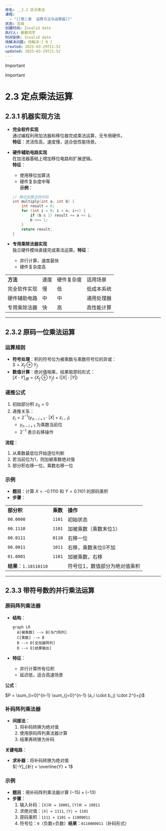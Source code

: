 ```yaml
---
命名: __2.3 定点乘法
课程:
  - "[[第二章  运算方法与运算器]]"
状态: 完成
创建时间: Invalid date
执行人: 蔡蔡鸿宇
时间安排: Invalid date
待解决问题: 待解决:[ 0 ]
created: 2025-03-29T21:52
updated: 2025-03-29T21:52
---
```

> [!important]

> [!important]

# 2.3 定点乘法运算

## 2.3.1 机器实现方法

- **完全软件实现**  
    通过编程利用加法器和移位器完成乘法运算，无专用硬件。  
    **特征**：灵活性高，速度慢，适合低性能场景。
- **硬件辅助电路实现**  
    在加法器基础上增加移位电路和扩展逻辑。  
    **特征**：
    
    - 使用移位加算法
    - 硬件复杂度中等  
        **示例**：
    
    ```C++
    // 移位加算法伪代码
    int multiply(int a, int b) {
        int result = 0;
        for (int i = 0; i < n; i++) {
            if (b & 1) result += a << i;
            b >>= 1;
        }
        return result;
    }
    ```
    
- **专用乘除法器实现**  
    独立硬件模块直接完成乘法运算。**特征**：
    - 并行计算，速度最快
    - 硬件复杂度高

|   |   |   |   |
|---|---|---|---|
|**方法**|速度|硬件复杂度|适用场景|
|完全软件实现|慢|低|低成本系统|
|硬件辅助电路|中|中|通用处理器|
|专用乘除法器|快|高|高性能计算|

---

## 2.3.2 原码一位乘法运算

### 运算规则

- **符号处理**：积的符号位为被乘数与乘数符号位的异或：  
    $S = X_f \oplus Y_f$
- **数值计算**：绝对值相乘，结果取原码形式：  
    $[X \cdot Y]_{原} = (X_f \oplus Y_f) + (|X| \cdot |Y|)$

### 递推公式

1. 初始部分积 $z_0 = 0$
2. 递推关系：  
    $z_{i} = 2^{-1}(y_{n-i+1} \cdot |X| + z_{i-1})$
    - $y_{n-i+1}$ 为乘数当前位
    - $2^{-1}$ 表示右移操作

**流程**：

1. 从乘数最低位开始逐位判断
2. 若当前位为1，则加被乘数绝对值
3. 部分积右移一位，乘数右移一位

### 示例

- **题目**：计算 $X = -0.1110$ 和 $Y = 0.1101$ 的原码乘积
- **步骤**：

|   |   |   |
|---|---|---|
|**部分积**|**乘数**|**操作**|
|`00.0000`|`1101`|初始状态|
|`00.1110`|`1101`|加被乘数（乘数末位1）|
|`00.0111`|`0110`|右移一位|
|`00.0011`|`1011`|右移，乘数末位0不加|
|`01.0001`|`1101`|加被乘数，右移|
|**结果**：`1.10110110`||符号位1，数值部分为绝对值乘积|

---

## 2.3.3 带符号数的并行乘法运算

### 原码阵列乘法器

- **结构**：
    
    ```Mermaid
    graph LR
      A[被乘数] --> B[与门阵列]
      C[乘数] --> B
      B --> D[全加器阵列]
      D --> E[结果输出]
    ```
    
- **特征**：
    - 并行计算所有位积
    - 延迟低，适合高速场景

**公式**：

$P = \sum_{i=0}^{n-1} \sum_{j=0}^{n-1} (a_i \cdot b_j) \cdot 2^{i+j}$

### 补码阵列乘法器

- **间接法**：
    1. 将补码转换为绝对值
    2. 使用原码阵列乘法器计算
    3. 结果再转换为补码

**关键电路**：

- **求补器**：将补码转换为绝对值  
    $[-Y]_{补} = \overline{Y} + 1$

### 示例

- **题目**：用补码阵列乘法器计算 $(-15) \times (-13)$
- **步骤**：
    1. 输入补码：`[X]补 = 10001`, `[Y]补 = 10011`
    2. 求绝对值：`|X| = 1111`, `|Y| = 1101`
    3. 原码乘积：`1111 × 1101 = 11000011`
    4. 符号位：`0`（负数×负数）**结果**：`0110000011`（补码形式）